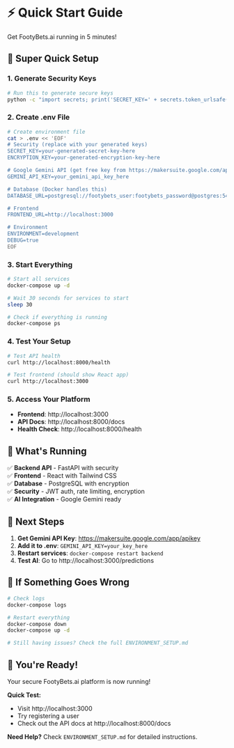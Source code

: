 # ⚡ Quick Start Guide

Get FootyBets.ai running in 5 minutes!

## 🚀 Super Quick Setup

### 1. Generate Security Keys
```bash
# Run this to generate secure keys
python -c "import secrets; print('SECRET_KEY=' + secrets.token_urlsafe(32)); print('ENCRYPTION_KEY=' + secrets.token_urlsafe(32))"
```

### 2. Create .env File
```bash
# Create environment file
cat > .env << 'EOF'
# Security (replace with your generated keys)
SECRET_KEY=your-generated-secret-key-here
ENCRYPTION_KEY=your-generated-encryption-key-here

# Google Gemini API (get free key from https://makersuite.google.com/app/apikey)
GEMINI_API_KEY=your_gemini_api_key_here

# Database (Docker handles this)
DATABASE_URL=postgresql://footybets_user:footybets_password@postgres:5432/footybets

# Frontend
FRONTEND_URL=http://localhost:3000

# Environment
ENVIRONMENT=development
DEBUG=true
EOF
```

### 3. Start Everything
```bash
# Start all services
docker-compose up -d

# Wait 30 seconds for services to start
sleep 30

# Check if everything is running
docker-compose ps
```

### 4. Test Your Setup
```bash
# Test API health
curl http://localhost:8000/health

# Test frontend (should show React app)
curl http://localhost:3000
```

### 5. Access Your Platform
- **Frontend**: http://localhost:3000
- **API Docs**: http://localhost:8000/docs
- **Health Check**: http://localhost:8000/health

## 🎯 What's Running

✅ **Backend API** - FastAPI with security  
✅ **Frontend** - React with Tailwind CSS  
✅ **Database** - PostgreSQL with encryption  
✅ **Security** - JWT auth, rate limiting, encryption  
✅ **AI Integration** - Google Gemini ready  

## 🔧 Next Steps

1. **Get Gemini API Key**: https://makersuite.google.com/app/apikey
2. **Add it to .env**: `GEMINI_API_KEY=your_key_here`
3. **Restart services**: `docker-compose restart backend`
4. **Test AI**: Go to http://localhost:3000/predictions

## 🚨 If Something Goes Wrong

```bash
# Check logs
docker-compose logs

# Restart everything
docker-compose down
docker-compose up -d

# Still having issues? Check the full ENVIRONMENT_SETUP.md
```

## 🎉 You're Ready!

Your secure FootyBets.ai platform is now running! 

**Quick Test:**
- Visit http://localhost:3000
- Try registering a user
- Check out the API docs at http://localhost:8000/docs

**Need Help?** Check `ENVIRONMENT_SETUP.md` for detailed instructions. 